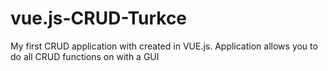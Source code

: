 # vue.js-CRUD-Turkce
My first CRUD application with created in VUE.js. Application allows you to do all CRUD functions on with a GUI

